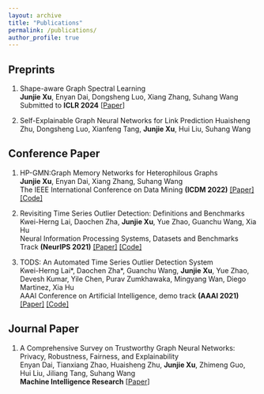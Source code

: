 ```yaml
---
layout: archive
title: "Publications"
permalink: /publications/
author_profile: true
---
```


<!-- {% if author.googlescholar %}
  You can also find my articles on <u><a href="{{author.googlescholar}}">my Google Scholar profile</a>.</u>
{% endif %}

{% include base_path %}

{% for post in site.publications reversed %}
  {% include archive-single.html %}
{% endfor %} -->

## Preprints
1. Shape-aware Graph Spectral Learning  
   **Junjie Xu**, Enyan Dai, Dongsheng Luo, Xiang Zhang, Suhang Wang  
   Submitted to **ICLR 2024** [[Paper](https://arxiv.org/pdf/2310.10064.pdf)]  

2. Self-Explainable Graph Neural Networks for Link Prediction
   Huaisheng Zhu, Dongsheng Luo, Xianfeng Tang, **Junjie Xu**, Hui Liu, Suhang Wang  



## Conference Paper  

1. HP-GMN:Graph Memory Networks for Heterophilous Graphs  
   **Junjie Xu**, Enyan Dai, Xiang Zhang, Suhang Wang  
   The IEEE International Conference on Data Mining **(ICDM 2022)** [[Paper]](https://arxiv.org/abs/2210.08195) [[Code]](https://github.com/junjie-xu/HP-GMN)  

2. Revisiting Time Series Outlier Detection: Definitions and Benchmarks  
   Kwei-Herng Lai, Daochen Zha, **Junjie Xu**, Yue Zhao, Guanchu Wang, Xia Hu  
   Neural Information Processing Systems, Datasets and Benchmarks Track **(NeurIPS 2021)** [[Paper]](https://openreview.net/pdf?id=r8IvOsnHchr) [[Code]](https://github.com/datamllab/tods)  
   
3. TODS: An Automated Time Series Outlier Detection System  
   Kwei-Herng Lai*, Daochen Zha*, Guanchu Wang, **Junjie Xu**, Yue Zhao, Devesh Kumar, Yile Chen, Purav Zumkhawaka, Mingyang Wan, Diego Martinez, Xia Hu  
   AAAI Conference on Artificial Intelligence, demo track **(AAAI 2021)** [[Paper]](https://arxiv.org/pdf/2009.09822.pdf) [[Code]](https://github.com/datamllab/tods)  



## Journal Paper  

1. A Comprehensive Survey on Trustworthy Graph Neural Networks: Privacy, Robustness, Fairness, and Explainability  
   Enyan Dai, Tianxiang Zhao, Huaisheng Zhu, **Junjie Xu**, Zhimeng Guo, Hui Liu, Jiliang Tang, Suhang Wang  
   **Machine Intelligence Research** [[Paper](https://arxiv.org/pdf/2204.08570.pdf)]
   
